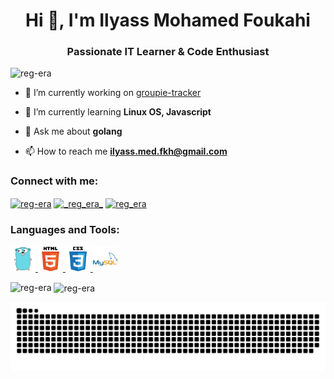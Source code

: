 <h1 align="center">Hi 👋, I'm Ilyass Mohamed Foukahi</h1>
<h3 align="center">Passionate IT Learner & Code Enthusiast</h3>

<p align="left"> <img src="https://komarev.com/ghpvc/?username=reg-era&label=Profile%20views&color=0e75b6&style=flat" alt="reg-era" /> </p>

- 🔭 I’m currently working on [groupie-tracker](https://github.com/reg-era/groupie-tracker)

- 🌱 I’m currently learning **Linux OS, Javascript**

- 💬 Ask me about **golang**

- 📫 How to reach me **ilyass.med.fkh@gmail.com**

<h3 align="left">Connect with me:</h3>
<p align="left">
<a href="https://www.linkedin.com/in/ilyass-foukahi-335084305/?originalSubdomain=ma" target="blank"><img align="center" src="https://raw.githubusercontent.com/rahuldkjain/github-profile-readme-generator/master/src/images/icons/Social/linked-in-alt.svg" alt="reg-era" height="30" width="40" /></a>
<a href="https://instagram.com/regera.01" target="blank"><img align="center" src="https://raw.githubusercontent.com/rahuldkjain/github-profile-readme-generator/master/src/images/icons/Social/instagram.svg" alt="_reg_era_" height="30" width="40" /></a>
<a href="https://discord.com/users/reg_era" target="blank"><img align="center" src="https://raw.githubusercontent.com/rahuldkjain/github-profile-readme-generator/master/src/images/icons/Social/discord.svg" alt="reg_era" height="30" width="40" /></a>
</p>

<h3 align="left">Languages and Tools:</h3>
<p align="left"> 
  <a href="https://golang.org" target="_blank" rel="noreferrer"> <img src="https://raw.githubusercontent.com/devicons/devicon/master/icons/go/go-original.svg" alt="go" width="40" height="40"/> </a> 
  <a href="https://www.w3.org/html/" target="_blank" rel="noreferrer"> <img src="https://raw.githubusercontent.com/devicons/devicon/master/icons/html5/html5-original-wordmark.svg" alt="html5" width="40" height="40"/> </a> 
  <a href="https://www.w3schools.com/css/" target="_blank" rel="noreferrer"> <img src="https://raw.githubusercontent.com/devicons/devicon/master/icons/css3/css3-original-wordmark.svg" alt="css3" width="40" height="40"/> </a> 
  <a href="https://www.mysql.com/" target="_blank" rel="noreferrer"> <img src="https://raw.githubusercontent.com/devicons/devicon/master/icons/mysql/mysql-original-wordmark.svg" alt="mysql" width="40" height="40"/> </a> 
</p>

<p><img align="left" src="https://github-readme-stats.vercel.app/api/top-langs?username=reg-era&show_icons=true&locale=en&layout=compact" alt="reg-era" /></p>

<p>&nbsp;<img align="center" src="https://github-readme-stats.vercel.app/api?username=reg-era&show_icons=true&locale=en" alt="reg-era" /></p>

<p align="center">
  <img src="https://raw.githubusercontent.com/Platane/snk/output/github-contribution-grid-snake.svg" alt="snake animation" />
</p>

<!--
**reg-era/reg-era** is a ✨ _special_ ✨ repository because its `README.md` (this file) appears on your GitHub profile.

Here are some ideas to get you started:

- 🔭 I’m currently working on ...
- 🌱 I’m currently learning ...
- 👯 I’m looking to collaborate on ...
- 🤔 I’m looking for help with ...
- 💬 Ask me about ...
- 📫 How to reach me: ...
- 😄 Pronouns: ...
- ⚡ Fun fact: ...
-->
